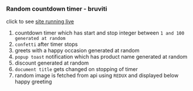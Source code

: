 ### Random countdown timer - bruviti

click to see [site running live](https://ark-bruviti.netlify.app/)

1. countdown timer which has start and stop integer between `1 and 100 generated at random`
2. `confetti` after timer stops
3. greets with a happy occasion generated at random
4. `popup toast` notification which has product name generated at random
5. discount generated at random
6. `document title` gets changed on stopping of timer
7. random image is fetched from api using `REDUX` and displayed below happy greeting
